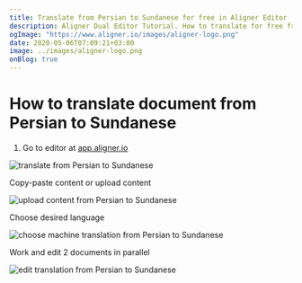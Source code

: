 ```yaml
---
title: Translate from Persian to Sundanese for free in Aligner Editor
description: Aligner Dual Editor Tutorial. How to translate for free from Persian to Sundanese. Aligner is multilingual document management platform. 
ogImage: "https://www.aligner.io/images/aligner-logo.png"
date: 2020-05-06T07:09:21+03:00
image: ../images/aligner-logo.png
onBlog: true
---
```


# How to translate document from Persian to Sundanese

1. Go to editor at [app.aligner.io](https://app.aligner.io "Aligner App web page")

![translate from Persian to Sundanese](../aligner-blank-editor.png "translate from Persian to Sundanese")

Copy-paste content or upload content

![upload content from Persian to Sundanese](../aligner-uploaded-document.png "upload content from Persian to Sundanese")

Choose desired language

![choose machine translation from Persian to Sundanese](../aligner-language-dropdown.png "choose machine translation from Persian to Sundanese")

Work and edit 2 documents in parallel

![edit translation from Persian to Sundanese](../aligner-double-sitded-editor.png "edit translation from Persian to Sundanese")

